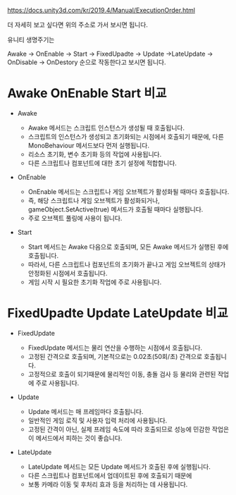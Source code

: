 https://docs.unity3d.com/kr/2019.4/Manual/ExecutionOrder.html

더 자세히 보고 싶다면 위의 주소로 가서 보시면 됩니다.

유니티 생명주기는

Awake -> OnEnable -> Start -> FixedUpadte -> Update ->LateUpdate -> OnDisable -> OnDestory
순으로 작동한다고 보시면 됩니다.

# Awake OnEnable Start 비교

- Awake
  - Awake 메서드는 스크립트 인스턴스가 생성될 때 호출됩니다.  
  - 스크립트의 인스턴스가 생성되고 초기화되는 시점에서 호출되기 때문에, 다른 MonoBehaviour 메서드보다 먼저 실행됩니다.
  - 리소스 초기화, 변수 초기화 등의 작업에 사용됩니다.
  - 다른 스크립트나 컴포넌트에 대한 초기 설정에 적합합니다.

- OnEnable
  - OnEnable 메서드는 스크립트나 게임 오브젝트가 활성화될 때마다 호출됩니다.
  - 즉, 해당 스크립트나 게임 오브젝트가 활성화되거나, gameObject.SetActive(true) 메서드가 호출될 때마다 실행됩니다.
  - 주로 오브젝트 풀링에 사용이 됩니다.

- Start
  - Start 메서드는 Awake 다음으로 호출되며, 모든 Awake 메서드가 실행된 후에 호출됩니다.
  - 따라서, 다른 스크립트나 컴포넌트의 초기화가 끝나고 게임 오브젝트의 상태가 안정화된 시점에서 호출됩니다.
  - 게임 시작 시 필요한 초기화 작업에 주로 사용됩니다.

# FixedUpadte Update LateUpdate 비교

- FixedUpdate
  - FixedUpdate 메서드는 물리 연산을 수행하는 시점에서 호출됩니다.
  - 고정된 간격으로 호출되며, 기본적으로는 0.02초(50회/초) 간격으로 호출됩니다.
  - 고정적으로 호출이 되기때문에 물리적인 이동, 충돌 검사 등 물리와 관련된 작업에 주로 사용됩니다.

- Update
  - Update 메서드는 매 프레임마다 호출됩니다.
  - 일반적인 게임 로직 및 사용자 입력 처리에 사용됩니다.
  - 고정된 간격이 아닌, 실제 프레임 속도에 따라 호출되므로 성능에 민감한 작업은 이 메서드에서 피하는 것이 좋습니다.

- LateUpdate
  - LateUpdate 메서드는 모든 Update 메서드가 호출된 후에 실행됩니다.
  - 다른 스크립트나 컴포넌트에서 업데이트된 후에 호출되기 때문에
  - 보통 카메라 이동 및 후처리 효과 등을 처리하는 데 사용됩니다.